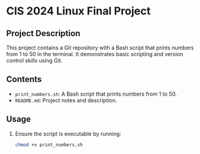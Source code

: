 # CIS 2024 Linux Final Project

## Project Description
This project contains a Git repository with a Bash script that prints numbers from 1 to 50 in the terminal. It demonstrates basic scripting and version control skills using Git.

## Contents
- `print_numbers.sh`: A Bash script that prints numbers from 1 to 50.
- `README.md`: Project notes and description.

## Usage
1. Ensure the script is executable by running:
   ```bash
   chmod +x print_numbers.sh
